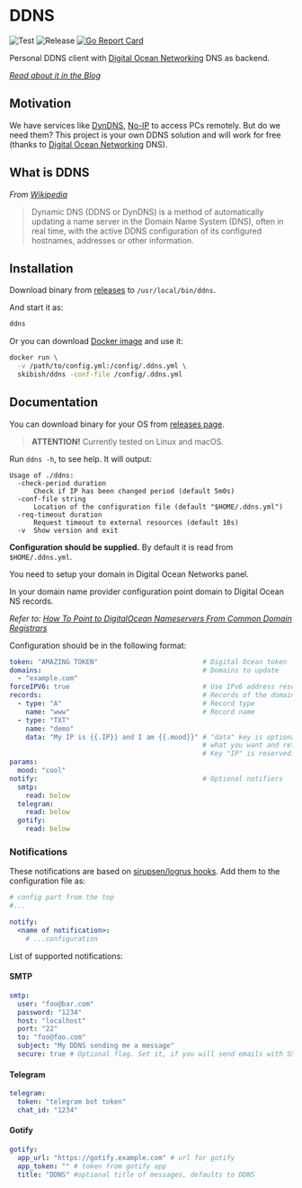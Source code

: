 # DDNS

![Test](https://github.com/skibish/ddns/workflows/run%20tests/badge.svg)
![Release](https://github.com/skibish/ddns/workflows/release/badge.svg)
[![Go Report Card](https://goreportcard.com/badge/github.com/skibish/ddns)](https://goreportcard.com/report/github.com/skibish/ddns)

Personal DDNS client with [Digital Ocean Networking](https://www.digitalocean.com/products/networking/) DNS as backend.

*[Read about it in the Blog](https://sergeykibish.com/blog/your-personal-ddns)*

## Motivation

We have services like [DynDNS](http://dyn.com/dns/), [No-IP](http://www.noip.com/) to access PCs remotely. But do we need them?
This project is your own DDNS solution and will work for free (thanks to [Digital Ocean Networking](https://www.digitalocean.com/products/networking/) DNS).

## What is DDNS

*From [Wikipedia](https://en.wikipedia.org/wiki/Dynamic_DNS)*
> Dynamic DNS (DDNS or DynDNS) is a method of automatically updating a name server in the Domain Name System (DNS), often in real time, with the active DDNS configuration of its configured hostnames, addresses or other information.

## Installation

Download binary from [releases](https://github.com/skibish/ddns/releases) to `/usr/local/bin/ddns`.

And start it as:

```bash
ddns
```

Or you can download [Docker image](https://hub.docker.com/r/skibish/ddns) and use it:

```bash
docker run \
  -v /path/to/config.yml:/config/.ddns.yml \
  skibish/ddns -conf-file /config/.ddns.yml
```

## Documentation

You can download binary for your OS from [releases page](https://github.com/skibish/ddns/releases).

> **ATTENTION!** Currently tested on Linux and macOS.

Run `ddns -h`, to see help. It will output:

```text
Usage of ./ddns:
  -check-period duration
      Check if IP has been changed period (default 5m0s)
  -conf-file string
      Location of the configuration file (default "$HOME/.ddns.yml")
  -req-timeout duration
      Request timeout to external resources (default 10s)
  -v  Show version and exit
```

**Configuration should be supplied.** By default it is read from `$HOME/.ddns.yml`.

You need to setup your domain in Digital Ocean Networks panel.

In your domain name provider configuration point domain to Digital Ocean NS records.

*Refer to: [How To Point to DigitalOcean Nameservers From Common Domain Registrars](https://www.digitalocean.com/community/tutorials/how-to-point-to-digitalocean-nameservers-from-common-domain-registrars)*

Configuration should be in the following format:

```yaml
token: "AMAZING TOKEN"                          # Digital Ocean token
domains:                                        # Domains to update
  - "example.com"
forceIPV6: true                                 # Use IPv6 address resolve (Default false and force IPv4)
records:                                        # Records of the domains to update
  - type: "A"                                   # Record type
    name: "www"                                 # Record name
  - type: "TXT"
    name: "demo"
    data: "My IP is {{.IP}} and I am {{.mood}}" # "data" key is optional. You can write here
                                                # what you want and reference values from "params".
                                                # Key "IP" is reserved.
params:
  mood: "cool"
notify:                                         # Optional notifiers
  smtp:
    read: below
  telegram:
    read: below
  gotify:
    read: below
```

### Notifications

These notifications are based on [sirupsen/logrus hooks](https://github.com/sirupsen/logrus#hooks).
Add them to the configuration file as:

```yaml
# config part from the top
#...

notify:
  <name of notification>:
    # ...configuration
```

List of supported notifications:

#### SMTP

```yaml
smtp:
  user: "foo@bar.com"
  password: "1234"
  host: "localhost"
  port: "22"
  to: "foo@foo.com"
  subject: "My DDNS sending me a message"
  secure: true # Optional flag. Set it, if you will send emails with SSL
```

#### Telegram

```yaml
telegram:
  token: "telegram bot token"
  chat_id: "1234"
```

#### Gotify

```yaml
gotify:
  app_url: "https://gotify.example.com" # url for gotify
  app_token: "" # token from gotify app
  title: "DDNS" #optional title of messages, defaults to DDNS
```